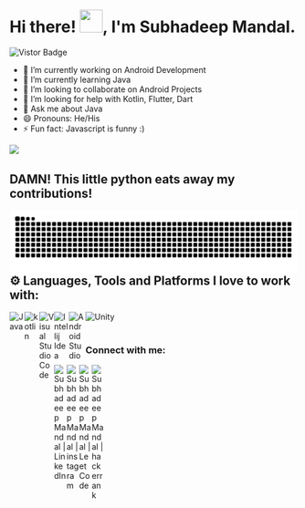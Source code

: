 <h1>Hi there! <img src="https://media.giphy.com/media/hvRJCLFzcasrR4ia7z/giphy.gif" height="40px" width="40px">, I'm Subhadeep Mandal.</h1><a target="_blank"><img src="https://visitor-badge.glitch.me/badge?page_id=Subhadeep0506.Subhadeep0506" alt="Vistor Badge"></a>


- 🔭 I’m currently working on Android Development
- 🌱 I’m currently learning Java
- 👯 I’m looking to collaborate on Android Projects
- 🤔 I’m looking for help with Kotlin, Flutter, Dart
- 💬 Ask me about Java
- 😄 Pronouns: He/His
- ⚡ Fun fact: Javascript is funny :)

<img src = "https://github-readme-stats.vercel.app/api?username=Subhadeep0506&&show_icons=true&title_color=ffffff&icon_color=bb2acf&text_color=daf7dc&bg_color=151515">

<H2>DAMN! This little python eats away my contributions!</H2>
<div>
  <img align="left" alt="GIF" src="https://github.com/Subhadeep0506/Subhadeep0506/blob/main/images/github-user-contribution.svg"/>
</div>

## ⚙ Languages, Tools and Platforms I love to work with:
<img align="left" alt="Java" width="26px" src="https://image.flaticon.com/icons/png/512/226/226777.png"/>
<img align="left" alt="kotlin" width="26px" src="https://upload.wikimedia.org/wikipedia/commons/thumb/0/06/Kotlin_Icon.svg/2048px-Kotlin_Icon.svg.png"/>
<img align="left" alt="Visual Studio Code" width="26px" src="https://upload.wikimedia.org/wikipedia/commons/thumb/9/9a/Visual_Studio_Code_1.35_icon.svg/2048px-Visual_Studio_Code_1.35_icon.svg.png"/>
<img align="left" alt="Intellij Idea" width="26px" src="https://upload.wikimedia.org/wikipedia/commons/9/9c/IntelliJ_IDEA_Icon.svg"/>
<img align="left" alt="Android Studio" width="29px" src="https://upload.wikimedia.org/wikipedia/commons/8/8f/Breezeicons-apps-48-android-studio.svg"/>
<img align="left" alt="Unity" width="66px" src="https://upload.wikimedia.org/wikipedia/commons/1/19/Unity_Technologies_logo.svg"/>
<br>
<br>

### Connect with me:

[<img align="left" alt="Subhadeep Mandal | LinkedIn" width="22px" src="https://upload.wikimedia.org/wikipedia/commons/e/e9/Linkedin_icon.svg" />][linkedin]
[<img align="left" alt="Subhadeep Mandal | instagram" width="22px" src="https://upload.wikimedia.org/wikipedia/commons/e/e7/Instagram_logo_2016.svg" />][instagram]
[<img align="left" alt="Subhadeep Mandal | LeetCode" width="22px" src="https://upload.wikimedia.org/wikipedia/commons/1/19/LeetCode_logo_black.png" />][leetcode]
[<img align="left" alt="Subhadeep Mandal | hackerrank" width="22px" src="https://upload.wikimedia.org/wikipedia/commons/6/6a/Hackerrank_meaningful_logo.svg" />][hackerrank]

[linkedin]: https://www.linkedin.com/in/subhadeep-mandal-460078200/
[instagram]: https://www.instagram.com/s.u.b.h.a.d.e.e.p__/
[leetcode]: https://leetcode.com/denct/
[hackerrank]: https://www.hackerrank.com/DenCT
